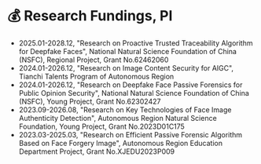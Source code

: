 # 💰 Research Fundings, PI
- 2025.01-2028.12, "Research on Proactive Trusted Traceability Algorithm for Deepfake Faces", National Natural Science Foundation of China (NSFC), Regional Project, Grant No.62462060
- 2024.01-2026.12, "Research on Image Content Security for AIGC", Tianchi Talents Program of Autonomous Region
- 2024.01-2026.12, "Research on Deepfake Face Passive Forensics for Public Opinion Security", National Natural Science Foundation of China (NSFC), Young Project, Grant No.62302427
- 2023.09-2026.08, "Research on Key Technologies of Face Image Authenticity Detection", Autonomous Region Natural Science Foundation, Young Project, Grant No.2023D01C175
- 2023.03-2025.03, "Research on Efficient Passive Forensic Algorithm Based on Face Forgery Image", Autonomous Region Education Department Project, Grant No.XJEDU2023P009
